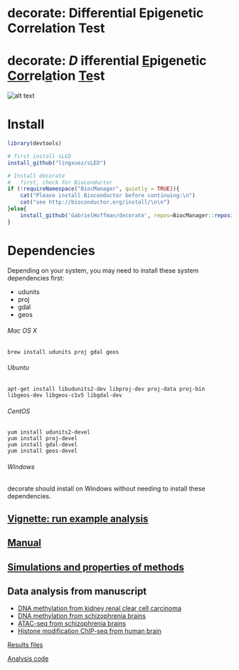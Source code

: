 
# decorate: Differential Epigenetic Correlation Test
# decorate: *D* ifferential <u>E</u>pigenetic <u>Cor</u>rel<u>a</u>tion <u>Te</u>st
![alt text](https://hoffmg01.u.hpc.mssm.edu/software/decorate/workflow.png)

# Install
```r
library(devtools)

# first install sLED
install_github("lingxuez/sLED")

# Install decorate
# 	first, check for Bioconductor
if (!requireNamespace("BiocManager", quietly = TRUE)){
	cat("Please install Bioconductor before continuing:\n")
	cat("see http://bioconductor.org/install/\n\n")
}else{
	install_github('GabrielHoffman/decorate', repos=BiocManager::repositories())
}   
```

# Dependencies
Depending on your system, you may need to install these system dependencies first: 
- udunits 
- proj
- gdal 
- geos

###### Mac OS X
```
brew install udunits proj gdal geos
```

###### Ubuntu
```
apt-get install libudunits2-dev libproj-dev proj-data proj-bin libgeos-dev libgeos-c1v5 libgdal-dev
```

###### CentOS
```
yum install udunits2-devel
yum install proj-devel
yum install gdal-devel
yum install geos-devel
```

###### Windows
decorate should install on Windows without needing to install these dependencies.

## [Vignette: run example analysis](http://deepfigv.mssm.edu/img/software/decorate/decorate_example.html)

## [Manual](http://deepfigv.mssm.edu/img/software/decorate/decorate-manual.pdf)

## [Simulations and properties of methods](http://deepfigv.mssm.edu/img/software/decorate/simulations.html)

## Data analysis from manuscript
 - [DNA methylation from kidney renal clear cell carcinoma](http://deepfigv.mssm.edu/img/software/decorate/KIRC.html)
 - [DNA methylation from schizophrenia brains](http://deepfigv.mssm.edu/img/software/decorate/methyl_scz_decorate.html)
 - [ATAC-seq from schizophrenia brains](http://deepfigv.mssm.edu/img/software/decorate/atac_local_corr.html)
 - [Histone modification ChIP-seq from human brain](http://deepfigv.mssm.edu/img/software/decorate/EpiMap.html)




<!--
## [Vignette: run example analysis](https://hoffmg01.u.hpc.mssm.edu/software/decorate/decorate_example.html)

## [Manual](https://hoffmg01.u.hpc.mssm.edu/software/decorate/decorate-manual.pdf)

## [Simulations and properties of methods](https://hoffmg01.u.hpc.mssm.edu/software/decorate/decorate_example.html)

## Data analysis from manuscript
 - [DNA methylation from kidney renal clear cell carcinoma](https://hoffmg01.u.hpc.mssm.edu/software/decorate/KIRC.html)
 - [DNA methylation from schizophrenia brains](https://hoffmg01.u.hpc.mssm.edu/software/decorate/methyl_scz_decorate.html)
 - [ATAC-seq from schizophrenia brains](https://hoffmg01.u.hpc.mssm.edu/software/decorate/atac_local_corr.html)
 - [Histone modification ChIP-seq from human brain](https://hoffmg01.u.hpc.mssm.edu/software/decorate/EpiMap.html)
-->

  [Results files](https://www.synapse.org/#!Synapse:syn20742092)

  [Analysis code](https://github.com/GabrielHoffman/decorate_analysis)
